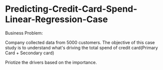 # Predicting-Credit-Card-Spend-Linear-Regression-Case

Business Problem:

Company collected data from 5000 customers. The objective of this case study is to understand what's driving the total spend of credit card(Primary Card + Secondary card)	

Priotize the drivers based on the importance. 	

